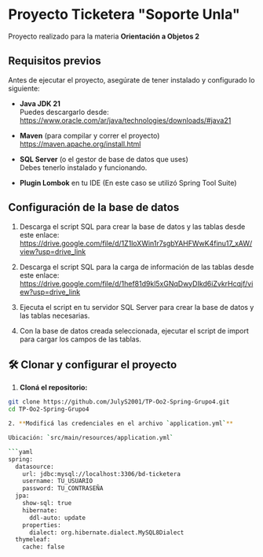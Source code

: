 # Proyecto Ticketera "Soporte Unla"

Proyecto realizado para la materia **Orientación a Objetos 2**

## Requisitos previos

Antes de ejecutar el proyecto, asegúrate de tener instalado y configurado lo siguiente:

- **Java JDK 21**  
  Puedes descargarlo desde: https://www.oracle.com/ar/java/technologies/downloads/#java21

- **Maven** (para compilar y correr el proyecto)  
  https://maven.apache.org/install.html

- **SQL Server** (o el gestor de base de datos que uses)  
  Debes tenerlo instalado y funcionando.

- **Plugin Lombok** en tu IDE (En este caso se utilizó Spring Tool Suite)

## Configuración de la base de datos

1. Descarga el script SQL para crear la base de datos y las tablas desde este enlace:  
  	https://drive.google.com/file/d/1Z1loXWin1r7sgbYAHFWwK4finu17_xAW/view?usp=drive_link
  	
2. Descarga el script SQL para la carga de información de las tablas desde este enlace:
	https://drive.google.com/file/d/1hef81d9kl5xGNqDwyDIkd6iZvkrHcqjf/view?usp=drive_link

3. Ejecuta el script en tu servidor SQL Server para crear la base de datos y las tablas necesarias.

4. Con la base de datos creada seleccionada, ejecutar el script de import para cargar los campos de las tablas.


## 🛠️ Clonar y configurar el proyecto

1. **Cloná el repositorio:**

```bash
git clone https://github.com/JulyS2001/TP-Oo2-Spring-Grupo4.git
cd TP-Oo2-Spring-Grupo4 

2. **Modificá las credenciales en el archivo `application.yml`** 

Ubicación: `src/main/resources/application.yml`

```yaml
spring:
  datasource:
    url: jdbc:mysql://localhost:3306/bd-ticketera
    username: TU_USUARIO
    password: TU_CONTRASEÑA
  jpa:
    show-sql: true
    hibernate:
      ddl-auto: update
    properties:
      dialect: org.hibernate.dialect.MySQL8Dialect
  thymeleaf:
    cache: false
